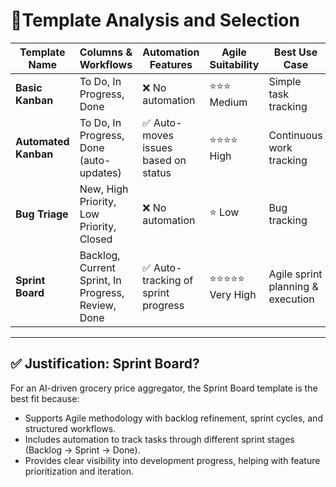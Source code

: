 # 📌Template Analysis and Selection

| Template Name          | Columns & Workflows                                | Automation Features                  | Agile Suitability       | Best Use Case                     |
|------------------------|----------------------------------------------------|--------------------------------------|------------------------|-----------------------------------|
| **Basic Kanban**       | To Do, In Progress, Done                           | ❌ No automation                     | ⭐⭐⭐ Medium         | Simple task tracking              |
| **Automated Kanban**   | To Do, In Progress, Done (auto-updates)            | ✅ Auto-moves issues based on status | ⭐⭐⭐⭐ High        | Continuous work tracking          |
| **Bug Triage**         | New, High Priority, Low Priority, Closed           | ❌ No automation                     | ⭐ Low                 | Bug tracking                      |
| **Sprint Board**       | Backlog, Current Sprint, In Progress, Review, Done | ✅ Auto-tracking of sprint progress  | ⭐⭐⭐⭐⭐ Very High | Agile sprint planning & execution |

---

## ✅ Justification: Sprint Board?

For an AI-driven grocery price aggregator, the Sprint Board template is the best fit because:

* Supports Agile methodology with backlog refinement, sprint cycles, and structured workflows.
* Includes automation to track tasks through different sprint stages (Backlog → Sprint → Done).
* Provides clear visibility into development progress, helping with feature prioritization and iteration.
